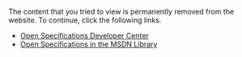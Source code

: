 <html dir="LTR" xmlns:mshelp="http://msdn.microsoft.com/mshelp" xmlns:ddue="http://ddue.schemas.microsoft.com/authoring/2003/5" xmlns:xlink="http://www.w3.org/1999/xlink" xmlns:tool="http://www.microsoft.com/tooltip">
  <head>
      <meta http-equiv="Content-Type" content="text/html; CHARSET=utf-8" />
      <title>Content Removed</title>
      <meta name="robots" content="nonindex,nofollow" />
      <meta name="Language" content="en-us" />
      <xml>
        <mshelp:attr name="AssetID" value="d46b4a60-7066-45aa-b750-5c6c072d5f41" />
        <mshelp:attr name="Locale" value="en-us" />
      </xml>
  </head>
  <body>
    <p>The content that you tried to view is permanently removed from the website. To continue, click the following links.</p>  
    <ul>
      <li>
        <a href="http://msdn.microsoft.com/en-us/openspecifications/default.aspx">Open Specifications Developer Center</a>
      </li>
      <li>
        <a href="http://msdn.microsoft.com/en-us/library/dd208104.aspx">Open Specifications in the MSDN Library</a>
      </li>
    </ul>
  </body>
</html>